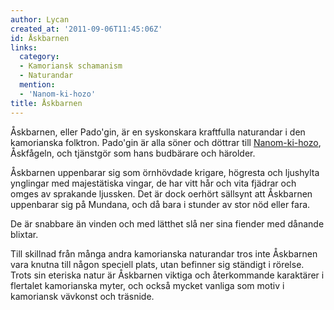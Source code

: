 ```yaml
---
author: Lycan
created_at: '2011-09-06T11:45:06Z'
id: Åskbarnen
links:
  category:
  - Kamoriansk schamanism
  - Naturandar
  mention:
  - 'Nanom-ki-hozo'
title: Åskbarnen
---
```


Åskbarnen, eller Pado'gin, är en syskonskara kraftfulla naturandar i den kamorianska folktron.
Pado'gin är alla söner och döttrar till [Nanom-ki-hozo], Åskfågeln, och tjänstgör som hans budbärare
och härolder.

Åskbarnen uppenbarar sig som örnhövdade krigare, högresta och ljushylta ynglingar med majestätiska
vingar, de har vitt hår och vita fjädrar och omges av sprakande ljussken. Det är dock oerhört
sällsynt att Åskbarnen uppenbarar sig på Mundana, och då bara i stunder av stor nöd eller fara.

De är snabbare än vinden och med lätthet slå ner sina fiender med dånande blixtar.

Till skillnad från många andra kamorianska naturandar tros inte Åskbarnen vara knutna till någon
speciell plats, utan befinner sig ständigt i rörelse. Trots sin eteriska natur är Åskbarnen viktiga
och återkommande karaktärer i flertalet kamorianska myter, och också mycket vanliga som motiv i
kamoriansk vävkonst och träsnide.

  [Nanom-ki-hozo]: Nanom-ki-hozo